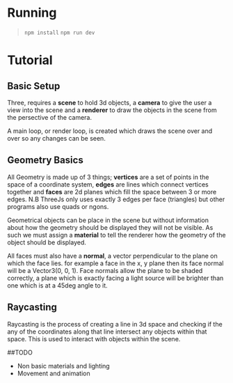 # Running
> `npm install`
> `npm run dev`

# Tutorial

## Basic Setup

Three, requires a **scene** to hold 3d objects, a **camera** to give the user a view into the scene and a **renderer** to draw the objects in the scene from the persective of the camera.

A main loop, or render loop, is created which draws the scene over and over so any changes can be seen. 

## Geometry Basics

All Geometry is made up of 3 things; **vertices** are a set of points in the space of a coordinate system, **edges** are lines which connect vertices together and **faces** are 2d planes which fill the space between 3 or more edges. N.B ThreeJs only uses exactly 3 edges per face (triangles) but other programs also use quads or ngons.

Geometrical objects can be place in the scene but without information about how the geometry should be displayed they will not be visible. As such we must assign a **material** to tell the renderer how the geometry of the object should be displayed. 

All faces must also have a **normal**, a vector perpendicular to the plane on which the face lies. for example a face in the x, y plane then its face normal will be a Vector3(0, 0, 1). Face normals allow the plane to be shaded correctly, a plane which is exactly facing a light source will be brighter than one which is at a 45deg angle to it.

## Raycasting

Raycasting is the process of creating a line in 3d space and checking if the any of the coordinates along that line intersect any objects within that space. This is used to interact with objects within the scene.


##TODO
- Non basic materials and lighting
- Movement and animation